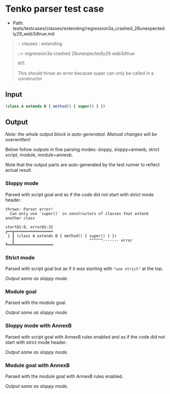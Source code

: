 # Tenko parser test case

- Path: tests/testcases/classes/extending/regression3a_crashed_28unexpectedly29_web3dtrue.md

> :: classes : extending
>
> ::> regression3a crashed 28unexpectedly29 web3dtrue
>
> #11
>
> This should throw an error because super can only be called in a constructor

## Input

`````js
(class A extends B { method() { super() } })
`````

## Output

_Note: the whole output block is auto-generated. Manual changes will be overwritten!_

Below follow outputs in five parsing modes: sloppy, sloppy+annexb, strict script, module, module+annexb.

Note that the output parts are auto-generated by the test runner to reflect actual result.

### Sloppy mode

Parsed with script goal and as if the code did not start with strict mode header.

`````
throws: Parser error!
  Can only use `super()` in constructors of classes that extend another class

start@1:0, error@1:32
╔══╦═════════════════
 1 ║ (class A extends B { method() { super() } })
   ║                                 ^^^^^^------- error
╚══╩═════════════════

`````

### Strict mode

Parsed with script goal but as if it was starting with `"use strict"` at the top.

_Output same as sloppy mode._

### Module goal

Parsed with the module goal.

_Output same as sloppy mode._

### Sloppy mode with AnnexB

Parsed with script goal with AnnexB rules enabled and as if the code did not start with strict mode header.

_Output same as sloppy mode._

### Module goal with AnnexB

Parsed with the module goal with AnnexB rules enabled.

_Output same as sloppy mode._
